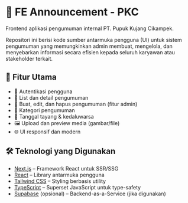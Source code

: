 # 📢 FE Announcement - PKC

Frontend aplikasi pengumuman internal PT. Pupuk Kujang Cikampek.

Repositori ini berisi kode sumber antarmuka pengguna (UI) untuk sistem pengumuman yang memungkinkan admin membuat, mengelola, dan menyebarkan informasi secara efisien kepada seluruh karyawan atau stakeholder terkait.

## 🚀 Fitur Utama

- 🔐 Autentikasi pengguna
- 📜 List dan detail pengumuman
- 📝 Buat, edit, dan hapus pengumuman (fitur admin)
- 📂 Kategori pengumuman
- 📅 Tanggal tayang & kedaluwarsa
- 🖼️ Upload dan preview media (gambar/file)
- 🌐 UI responsif dan modern

## 🛠️ Teknologi yang Digunakan

- [Next.js](https://nextjs.org/) – Framework React untuk SSR/SSG
- [React](https://reactjs.org/) – Library antarmuka pengguna
- [Tailwind CSS](https://tailwindcss.com/) – Styling berbasis utility
- [TypeScript](https://www.typescriptlang.org/) – Superset JavaScript untuk type-safety
- [Supabase](https://supabase.com/) (opsional) – Backend-as-a-Service (jika digunakan)
